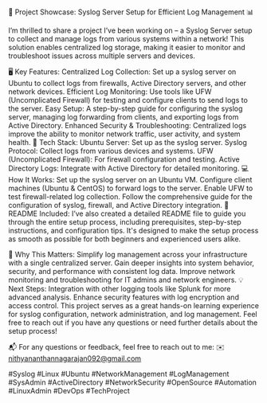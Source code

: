 🚀 Project Showcase: Syslog Server Setup for Efficient Log Management 📊

I’m thrilled to share a project I’ve been working on – a Syslog Server setup to collect and manage logs from various systems within a network! This solution enables centralized log storage, making it easier to monitor and troubleshoot issues across multiple servers and devices.

🖥️ Key Features:
Centralized Log Collection: Set up a syslog server on Ubuntu to collect logs from firewalls, Active Directory servers, and other network devices.
Efficient Log Monitoring: Use tools like UFW (Uncomplicated Firewall) for testing and configure clients to send logs to the server.
Easy Setup: A step-by-step guide for configuring the syslog server, managing log forwarding from clients, and exporting logs from Active Directory.
Enhanced Security & Troubleshooting: Centralized logs improve the ability to monitor network traffic, user activity, and system health.
🔧 Tech Stack:
Ubuntu Server: Set up as the syslog server.
Syslog Protocol: Collect logs from various devices and systems.
UFW (Uncomplicated Firewall): For firewall configuration and testing.
Active Directory Logs: Integrate with Active Directory for detailed monitoring.
💻 How It Works:
Set up the syslog server on an Ubuntu VM.
Configure client machines (Ubuntu & CentOS) to forward logs to the server.
Enable UFW to test firewall-related log collection.
Follow the comprehensive guide for the configuration of syslog, firewall, and Active Directory integration.
📄 README Included:
I’ve also created a detailed README file to guide you through the entire setup process, including prerequisites, step-by-step instructions, and configuration tips. It's designed to make the setup process as smooth as possible for both beginners and experienced users alike.

🚀 Why This Matters:
Simplify log management across your infrastructure with a single centralized server.
Gain deeper insights into system behavior, security, and performance with consistent log data.
Improve network monitoring and troubleshooting for IT admins and network engineers.
💡 Next Steps:
Integration with other logging tools like Splunk for more advanced analysis.
Enhance security features with log encryption and access control.
This project serves as a great hands-on learning experience for syslog configuration, network administration, and log management. Feel free to reach out if you have any questions or need further details about the setup process!

📬 For any questions or feedback, feel free to reach out to me:
✉️ nithyananthannagarajan092@gmail.com

#Syslog #Linux #Ubuntu #NetworkManagement #LogManagement #SysAdmin #ActiveDirectory #NetworkSecurity #OpenSource #Automation #LinuxAdmin #DevOps #TechProject
